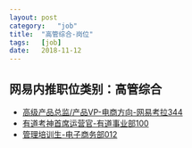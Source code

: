 ```yaml
---
layout:	post
category:	"job"
title:	"高管综合-岗位"
tags:	[job]
date:	2018-11-12
---
```

## 网易内推职位类别：高管综合
- [高级产品总监/产品VP-电商方向-网易考拉344](http://bole.netease.com/position/h5/detail.do?id=13107&rcode=D1O21582aT)
- [有道考神首席运营官-有道事业部100](http://bole.netease.com/position/h5/detail.do?id=8707&rcode=D1O21582aT)
- [管理培训生-电子商务部012](http://bole.netease.com/position/h5/detail.do?id=6417&rcode=D1O21582aT)
